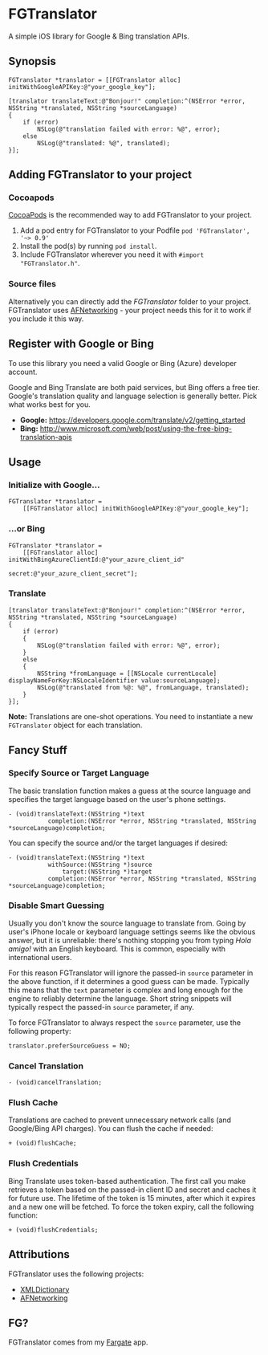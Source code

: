 # FGTranslator

A simple iOS library for Google & Bing translation APIs.


## Synopsis

```
FGTranslator *translator = [[FGTranslator alloc] initWithGoogleAPIKey:@"your_google_key"];

[translator translateText:@"Bonjour!" completion:^(NSError *error, NSString *translated, NSString *sourceLanguage)
{
	if (error)
    	NSLog(@"translation failed with error: %@", error);
	else
		NSLog(@"translated: %@", translated);
}];
```

## Adding FGTranslator to your project

### Cocoapods

[CocoaPods](http://cocoapods.org) is the recommended way to add FGTranslator to your project.

1. Add a pod entry for FGTranslator to your Podfile `pod 'FGTranslator', '~> 0.9'`
2. Install the pod(s) by running `pod install`.
3. Include FGTranslator wherever you need it with `#import "FGTranslator.h"`.

### Source files

Alternatively you can directly add the *FGTranslator* folder to your project. FGTranslator uses [AFNetworking](https://github.com/AFNetworking/AFNetworking) - your project needs this for it to work if you include it this way.


## Register with Google or Bing

To use this library you need a valid Google or Bing (Azure) developer account.

Google and Bing Translate are both paid services, but Bing offers a free tier. Google's translation quality and language selection is generally better. Pick what works best for you.

- **Google:** https://developers.google.com/translate/v2/getting_started
- **Bing:** http://www.microsoft.com/web/post/using-the-free-bing-translation-apis


## Usage

### Initialize with Google...

```
FGTranslator *translator =
	[[FGTranslator alloc] initWithGoogleAPIKey:@"your_google_key"];
```

### ...or Bing

```
FGTranslator *translator =
	[[FGTranslator alloc] initWithBingAzureClientId:@"your_azure_client_id"
                                             secret:@"your_azure_client_secret"];
```

### Translate
```
[translator translateText:@"Bonjour!" completion:^(NSError *error, NSString *translated, NSString *sourceLanguage)
{
	if (error)
	{
    	NSLog(@"translation failed with error: %@", error);
	}
	else
	{
    	NSString *fromLanguage = [[NSLocale currentLocale] displayNameForKey:NSLocaleIdentifier value:sourceLanguage];
		NSLog(@"translated from %@: %@", fromLanguage, translated);
	}
}];
```

**Note:** Translations are one-shot operations. You need to instantiate a new `FGTranslator` object for each translation.

## Fancy Stuff

### Specify Source or Target Language

The basic translation function makes a guess at the source language and specifies the target language based on the user's phone settings.
```
- (void)translateText:(NSString *)text
           completion:(NSError *error, NSString *translated, NSString *sourceLanguage)completion;
```

You can specify the source and/or the target languages if desired:
```
- (void)translateText:(NSString *)text
           withSource:(NSString *)source
               target:(NSString *)target
           completion:(NSError *error, NSString *translated, NSString *sourceLanguage)completion;
```

### Disable Smart Guessing

Usually you don't know the source language to translate from. Going by user's iPhone locale or keyboard language settings seems like the obvious answer, but it is unreliable: there's nothing stopping you from typing *Hola amigo!* with an English keyboard. This is common, especially with international users.

For this reason FGTranslator will ignore the passed-in `source` parameter in the above function, if it determines a good guess can be made. Typically this means that the `text` parameter is complex and long enough for the engine to reliably determine the language. Short string snippets will typically respect the passed-in `source` parameter, if any.

To force FGTranslator to always respect the `source` parameter, use the following property:

	translator.preferSourceGuess = NO;
	
### Cancel Translation

    - (void)cancelTranslation;
    
### Flush Cache

Translations are cached to prevent unnecessary network calls (and Google/Bing API charges). You can flush the cache if needed:


	+ (void)flushCache;
	
### Flush Credentials

Bing Translate uses token-based authentication. The first call you make retrieves a token based on the passed-in client ID and secret and caches it for future use. The lifetime of the token is 15 minutes, after which it expires and a new one will be fetched. To force the token expiry, call the following function:

	+ (void)flushCredentials;
	

## Attributions

FGTranslator uses the following projects:

- [XMLDictionary](https://github.com/nicklockwood/XMLDictionary)
- [AFNetworking](https://github.com/AFNetworking/AFNetworking)


## FG?

FGTranslator comes from my [Fargate](http://fargate.net) app.